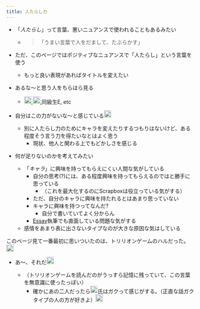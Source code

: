 ```yaml
---
title: 人たらし力
---
```


* 「*人たらし*」って言葉、悪いニュアンスで使われることもあるみたい
  
  * 
     > 
     > 「うまい言葉で人をだまして、たぶらかす」

* ただ、このページではポジティブなニュアンスで「人たらし」という言葉を使う
  
  * もっと良い表現があればタイトルを変えたい
* あるな〜と思う人をちらほら見る
  
  * <img src='https://scrapbox.io/api/pages/blu3mo-public/rickshinmi/icon' alt='rickshinmi.icon' height="19.5"/>,<img src='https://scrapbox.io/api/pages/blu3mo-public/antech33/icon' alt='antech33.icon' height="19.5"/>,同級生E, etc
* 自分はこの力がないな〜と感じている<img src='https://scrapbox.io/api/pages/blu3mo-public/blu3mo/icon' alt='blu3mo.icon' height="19.5"/>
  
  * 別に人たらし力のためにキャラを変えたりするつもりはないけど、ある程度そう言う力を得たいなとはよく思う
    * 現状、他人と関わる上でもどかしさを感じる
* 何が足りないのかを考えてみたい
  
  * 「*キャラ*」に興味を持ってもらえにくい人間な気がしている
    * 自分の思考(?)には、ある程度興味を持ってもらえるのではと勝手に思っている
      * （これを最大化するのにScrapboxは役立っている気がする）
    * ただ、自分のキャラに興味を持たれるとはあまり思っていない
    * キャラに興味を持つってなんだ?
      * 自分で書いていてよく分からん
    * [Essay](Essay.md)執筆でも直面している問題な気がする
  * 感情をあまり表に出さないタイプなのが大きな原因な気はしている

このページ見て一番最初に思いついたのは、トリリオンゲームのハルだった。<img src='https://scrapbox.io/api/pages/blu3mo-public/rickshinmi/icon' alt='rickshinmi.icon' height="19.5"/>

* あ〜、それだ<img src='https://scrapbox.io/api/pages/blu3mo-public/blu3mo/icon' alt='blu3mo.icon' height="19.5"/>

  * （トリリオンゲームを読んだのがうっすら記憶に残っていて、この言葉を無意識に使ったっぽい）
    * 確かにあの二人だったら<img src='https://scrapbox.io/api/pages/blu3mo-public/blu3mo/icon' alt='blu3mo.icon' height="19.5"/>氏はガクって感じがする。（正直な話ガクタイプの人の方が好きよ）<img src='https://scrapbox.io/api/pages/blu3mo-public/rickshinmi/icon' alt='rickshinmi.icon' height="19.5"/>

